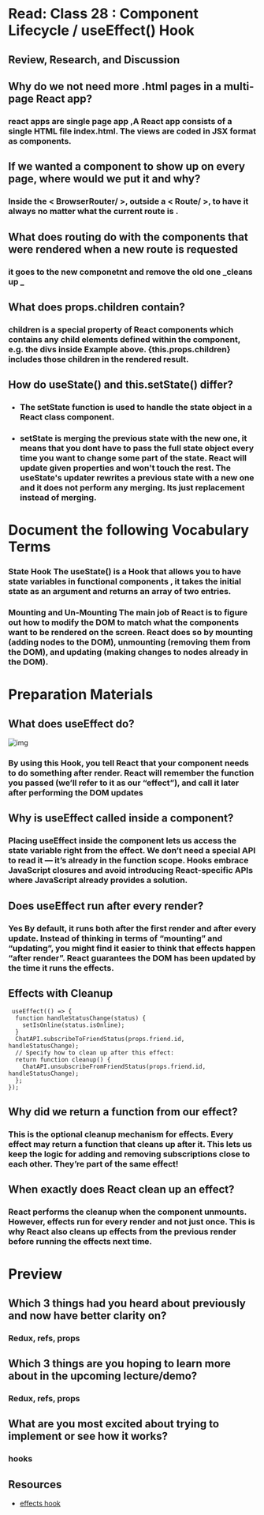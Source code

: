 # Read: Class 28 : Component Lifecycle / useEffect() Hook


## Review, Research, and Discussion

## Why do we not need more .html pages in a multi-page React app?


### react apps are single page app ,A React app consists of a single HTML file index.html. The views are coded in JSX format as components.

## If we wanted a component to show up on every page, where would we put it and why?
### Inside the  < BrowserRouter/ >, outside a < Route/ >, to have it always no matter what the current route is .

## What does routing do with the components that were rendered when a new route is requested

### it goes to the new componetnt and remove the old one _cleans up _

## What does props.children contain?

### children is a special property of React components which contains any child elements defined within the component, e.g. the divs inside Example above. {this.props.children} includes those children in the rendered result.

## How do useState() and this.setState() differ?

* ### The setState function is used to handle the state object in a React class component.

* ### setState is merging the previous state with the new one, it means that you dont have to pass the full state object every time you want to change some part of the state. React will update given properties and won't touch the rest. The useState's updater rewrites a previous state with a new one and it does not perform any merging. Its just replacement instead of merging.


# Document the following Vocabulary Terms

### State Hook The useState() is a Hook that allows you to have state variables in functional components , it takes the initial state as an argument and returns an array of two entries.

### Mounting and Un-Mounting The main job of React is to figure out how to modify the DOM to match what the components want to be rendered on the screen. React does so by mounting (adding nodes to the DOM), unmounting (removing them from the DOM), and updating (making changes to nodes already in the DOM).

# Preparation Materials 

## What does useEffect do?


![img](https://user-images.githubusercontent.com/79833733/128691031-8aa42add-1a4f-4741-9803-991429aa4755.png)


### By using this Hook, you tell React that your component needs to do something after render. React will remember the function you passed (we’ll refer to it as our “effect”), and call it later after performing the DOM updates

## Why is useEffect called inside a component?

### Placing useEffect inside the component lets us access the state variable right from the effect. We don’t need a special API to read it — it’s already in the function scope. Hooks embrace JavaScript closures and avoid introducing React-specific APIs where JavaScript already provides a solution.

## Does useEffect run after every render?

### Yes By default, it runs both after the first render and after every update. Instead of thinking in terms of “mounting” and “updating”, you might find it easier to think that effects happen “after render”. React guarantees the DOM has been updated by the time it runs the effects.

## Effects with Cleanup

 ```
  useEffect(() => {
   function handleStatusChange(status) {
     setIsOnline(status.isOnline);
   }
   ChatAPI.subscribeToFriendStatus(props.friend.id, handleStatusChange);
   // Specify how to clean up after this effect:
   return function cleanup() {
     ChatAPI.unsubscribeFromFriendStatus(props.friend.id, handleStatusChange);
   };
 });

  ```

## Why did we return a function from our effect?

### This is the optional cleanup mechanism for effects. Every effect may return a function that cleans up after it. This lets us keep the logic for adding and removing subscriptions close to each other. They’re part of the same effect!

## When exactly does React clean up an effect?

### React performs the cleanup when the component unmounts. However, effects run for every render and not just once. This is why React also cleans up effects from the previous render before running the effects next time.



# Preview

## Which 3 things had you heard about previously and now have better clarity on?

### Redux, refs, props

## Which 3 things are you hoping to learn more about in the upcoming lecture/demo?

### Redux, refs, props

## What are you most excited about trying to implement or see how it works?

### hooks 

## Resources

* [effects hook](https://reactjs.org/docs/hooks-effect.html)

